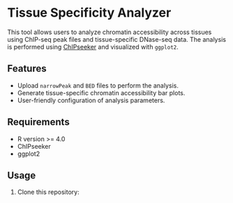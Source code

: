 # Tissue Specificity Analyzer

This tool allows users to analyze chromatin accessibility across tissues using ChIP-seq peak files and tissue-specific DNase-seq data. The analysis is performed using [ChIPseeker](https://bioconductor.org/packages/release/bioc/html/ChIPseeker.html) and visualized with `ggplot2`.

## Features
- Upload `narrowPeak` and `BED` files to perform the analysis.
- Generate tissue-specific chromatin accessibility bar plots.
- User-friendly configuration of analysis parameters.

## Requirements
- R version >= 4.0
- ChIPseeker
- ggplot2

## Usage
1. Clone this repository:
